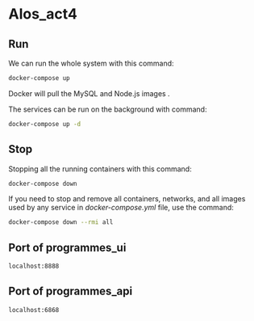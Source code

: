 # Alos_act4


## Run 
We can  run the whole system  with this command:
```bash
docker-compose up
```

Docker will pull the MySQL and Node.js images .

The services can be run on the background with command:
```bash
docker-compose up -d
```

## Stop 
Stopping all the running containers with this command:
```bash
docker-compose down
```

If you need to stop and remove all containers, networks, and all images used by any service in <em>docker-compose.yml</em> file, use the command:
```bash
docker-compose down --rmi all
```
## Port of programmes_ui
```bash
localhost:8888
```
## Port of programmes_api
```bash
localhost:6868
```
